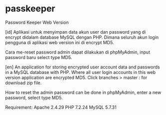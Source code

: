 # passkeeper
Password Keeper Web Version

[id] Aplikasi untuk menyimpan data akun user dan password yang di encrypt didalam database MySQL dengan PHP. Dimana seluruh akun login pengguna di aplikasi web version ini di encrypt MD5.

Cara me-reset password admin dapat dilakukan di phpMyAdmin, input password baru select type MD5.

[en] An application for storing encrypted user account data and passwords in a MySQL database with PHP. Where all user login accounts in this web version application are encrypted MD5. Click branches > master : for download zip file.

How to reset the admin password can be done in phpMyAdmin, enter a new password, select type MD5.

Requirement:
Apache 2.4.29
PHP 7.2.24
MySQL 5.7.31
